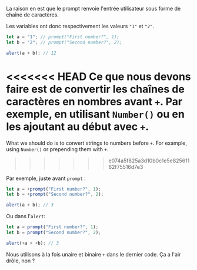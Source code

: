 La raison en est que le prompt renvoie l'entrée utilisateur sous forme de chaîne de caractères.

Les variables ont donc respectivement les valeurs `"1"` et `"2"`.

```js run
let a = "1"; // prompt("First number?", 1);
let b = "2"; // prompt("Second number?", 2);

alert(a + b); // 12
```

<<<<<<< HEAD
Ce que nous devons faire est de convertir les chaînes de caractères en nombres avant `+`. Par exemple, en utilisant `Number()` ou en les ajoutant au début avec `+`.
=======
What we should do is to convert strings to numbers before `+`. For example, using `Number()` or
prepending them with `+`.
>>>>>>> e074a5f825a3d10b0c1e5e82561162f75516d7e3

Par exemple, juste avant `prompt` :

```js run
let a = +prompt("First number?", 1);
let b = +prompt("Second number?", 2);

alert(a + b); // 3
```

Ou dans l'`alert`:

```js run
let a = prompt("First number?", 1);
let b = prompt("Second number?", 2);

alert(+a + +b); // 3
```

Nous utilisons à la fois unaire et binaire `+` dans le dernier code. Ça a l'air drôle, non ?
